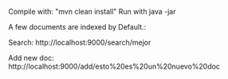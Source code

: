 Compile with: "mvn clean install"
Run with java -jar <artifact>

A few documents are indexed by Default.:

Search:
	http://localhost:9000/search/mejor

Add new doc:
	http://localhost:9000/add/esto%20es%20un%20nuevo%20doc
